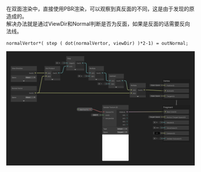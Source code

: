 在双面渲染中，直接使用PBR渲染，可以观察到真反面的不同，这是由于发现的原造成的。  
解决办法就是通过ViewDir和Normal判断是否为反面，如果是反面的话需要反向法线。  
```hlsl
normalVertor*( step ( dot(normalVertor, viewDir) )*2-1) = outNormal;
```
![img](./Imgs/双面渲染问题截图.png)
